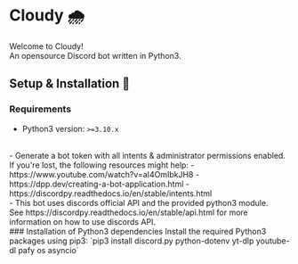 # Cloudy 🌧️
Welcome to Cloudy!
<br>An opensource Discord bot written in Python3.
<br>
## Setup & Installation 🚀
### Requirements
- Python3 version: `>=3.10.x`
<br>
- Generate a bot token with all intents & administrator permissions enabled.<br>If you're lost, the following resources might help:
    - https://www.youtube.com/watch?v=aI4OmIbkJH8
    - https://dpp.dev/creating-a-bot-application.html
    - https://discordpy.readthedocs.io/en/stable/intents.html
    <br>
- This bot uses discords official API and the provided python3 module.<br>See https://discordpy.readthedocs.io/en/stable/api.html for more information on how to use discords API.
<br>
### Installation of Python3 dependencies
Install the required Python3 packages using pip3:
`pip3 install discord.py python-dotenv yt-dlp youtube-dl pafy os asyncio`
